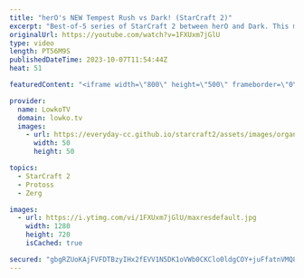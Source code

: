 ```yaml
---
title: "herO's NEW Tempest Rush vs Dark! (StarCraft 2)"
excerpt: "Best-of-5 series of StarCraft 2 between herO and Dark. This match of SC2 is the finals of the Korean StarCraft League (KSL). Support my work: https://patreon.com/lowkotv Lowko Merch: https://lowko.shop  KSL on Patreon: https://patreon.com/KoreanStarcraftLeague/  My YouTube channels: https://youtube.com/lowkotv"
originalUrl: https://youtube.com/watch?v=1FXUxm7jGlU
type: video
length: PT56M9S
publishedDateTime: 2023-10-07T11:54:44Z
heat: 51

featuredContent: "<iframe width=\"800\" height=\"500\" frameborder=\"0\" src=\"https://www.youtube.com/embed/1FXUxm7jGlU\" allow=\"accelerometer; autoplay; encrypted-media; gyroscope; picture-in-picture\" allowfullscreen></iframe>"

provider:
  name: LowkoTV
  domain: lowko.tv
  images:
    - url: https://everyday-cc.github.io/starcraft2/assets/images/organizations/lowko.tv-50x50.jpg
      width: 50
      height: 50

topics:
  - StarCraft 2
  - Protoss
  - Zerg

images:
  - url: https://i.ytimg.com/vi/1FXUxm7jGlU/maxresdefault.jpg
    width: 1280
    height: 720
    isCached: true

secured: "gbgRZUoKAjFVFDTBzyIHx2fEVV1N5DK1oVWb0CKClo0ldgCOY+juFfatnVMQ8E4bNji8HS3TKOXxpGa8+7zMDGW1R8M17hSF8ESM3V4KFT2gIIQdq5B/0O8BQGTpJUCJ+swK98k5RBV7fb8sIjQh2WeCUbHON6BTRC7d8GuaDxNVlq0m+DgjXfB6mJeri8GaB/I41a7MrjgIwWY0egsH5x05YO8UUmBR6SV+4z4uZmHkS+REyPzQ7gUg1/mZysJfITF8C+vkuTtg416XnwShx8hZ+AOeuelbZrpIyZwAqtOjY7QNB0f7tGq6p6jkgTRb2CpgQ637wu2WDW42VOfM/joKiixEwjBjVS8WibdRYA5gd4zChCrCg50TSpdwhJKZm2tzsS5RbalB+YVOHnOvgpHUpQpxtvrlEuBUgkLGj4E=;/hZqUppe8t4dLYyZ5XXfPw=="
---
```


